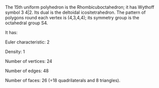 The 15th uniform polyhedron is the Rhombicuboctahedron; it has Wythoff
symbol 3 4|2. Its dual is the deltoidal icositetrahedron. The pattern of
polygons round each vertex is (4,3,4,4); its symmetry group is the
octahedral group S4.

It has:

Euler characteristic: 2

Density: 1

Number of vertices: 24

Number of edges: 48

Number of faces: 26 (=18 quadrilaterals and 8 triangles).
